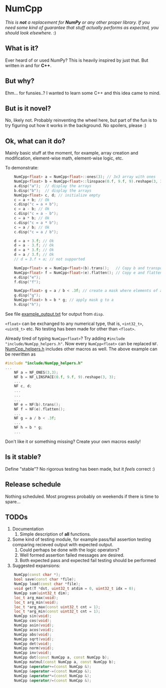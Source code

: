 # NumCpp

*This is **not** a replacement for **NumPy** or any other proper library. If you need some kind of guarantee that stuff actually performs as expected, you should look elsewhere.* :)

## What is it? 

Ever heard of or used NumPy? This is heavily inspired by just that. But written in and for **C++**. 

## But why?

Ehm... for funsies..? I wanted to learn some C++ and this idea came to mind.  

## But is it novel?

No, likely not. Probably reinventing the wheel here, but part of the fun is to try figuring out how it works in the background. No spoilers, please :) 


## Ok, what can it do?

Mainly basic stuff at the moment, for example, array creation and modification, element-wise math, element-wise logic, etc. 

To demonstrate: 

```c++
    NumCpp<float> a = NumCpp<float>::ones(3); // 3x3 array with ones
    NumCpp<float> b = NumCpp<float>::linspace(0.f, 9.f, 9).reshape(3, 3); // reshape 9 elements to 3x3 array
    a.disp("a");  // display the arrays
    b.disp("b");  // display the arrays
    NumCpp<float> c, d; // initialize empty 
    c = a + b; // Ok
    c.disp("c = a + b");
    c = a - b; // Ok
    c.disp("c = a - b");
    c = a * b; // Ok
    c.disp("c = a * b");
    c = a / b; // Ok
    c.disp("c = a / b");

    d = a + 3.f; // Ok
    d = a - 3.f; // Ok
    d = a * 3.f; // Ok
    d = a / 3.f; // Ok
    // d = 3.f + a; // not supported

    NumCpp<float> e = NumCpp<float>(b).trans();   // Copy b and transpose
    NumCpp<float> f = NumCpp<float>(e).flatten(); // Copy e and flatten to 1d
    e.disp("e");
    f.disp("f");

    NumCpp<float> g = a / b < .3f; // create a mask where elements of a/b are smaller than 0.3
    g.disp("g");
    NumCpp<float> h = b * g; // apply mask g to a
    h.disp("h");

```
See file [example_output.txt](example/example_output.txt) for output from `disp`.

`<float>` can be exchanged to any numerical type, that is, `<int32_t>`, `<uint8_t>` etc. No testing has been made for other than `<float>`.

Already tired of typing `NumCpp<float>`? Try adding `#include "include/NumCpp_helpers.h"`. Now every `NumCpp<float>` can be replaced `NF`. [NumCpp_helpers.h](include/NumCpp_helpers.h) includes other macros as well. The above example can be rewritten as

```c++
#include "include/NumCpp_helpers.h"
...
    NF a = NF_ONES(3,3); 
    NF b = NF_LINSPACE(0.f, 9.f, 9).reshape(3, 3);
    ...
    NF c, d; 
    ...
    ... 
    ...  
    NF e = NF(b).trans();
    NF f = NF(e).flatten(); 
    ...
    NF g = a / b < .3f; 
    ...
    NF h = b * g; 
    ...
```

Don't like it or something missing? Create your own macros easily!

## Is it stable? 

Define "stable"? No rigorous testing has been made, but it *feels* correct :) 

## Release schedule

Nothing scheduled. Most progress probably on weekends if there is time to spare...

## TODOs  

1. Documentation
    1. Simple description of **all** functions.
1. Some kind of testing module, for example pass/fail assertion testing comparing recieved output with expected output. 
    1. Could perhaps be done with the logic operators?
    1. Well formed assertion failed messages are desired.
    1. Both expected pass and expected fail testing should be performed
1. Suggested expansions:
```c++
    NumCpp(const char *);
    bool save(const char *file);
    NumCpp load(const char *file);
    void get(T *dst, uint32_t atdim = 0, uint32_t idx = 0);
    NumCpp sum(uint32_t dim);
    loc_t arg_max(void);
    loc_t arg_min(void);
    loc_t *arg_max(const uint32_t cnt = 1);
    loc_t *arg_min(const uint32_t cnt = 1);
    NumCpp sin(void);
    NumCpp cos(void);
    NumCpp asin(void);
    NumCpp acos(void);
    NumCpp abs(void);
    NumCpp sqrt(void);
    NumCpp det(void);
    NumCpp norm(void);
    NumCpp inv(void);
    NumCpp dot(const NumCpp a, const NumCpp b);
    NumCpp matmul(const NumCpp a, const NumCpp b);
    NumCpp &operator+=(const NumCpp &);
    NumCpp &operator-=(const NumCpp &);
    NumCpp &operator*=(const NumCpp &);
    NumCpp &operator/=(const NumCpp &);
 ```